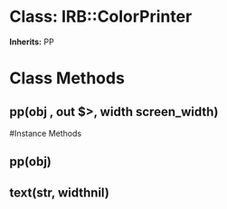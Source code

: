 # Class: IRB::ColorPrinter
**Inherits:** PP
    



# Class Methods
## pp(obj , out $>, width screen_width) [](#method-c-pp)

#Instance Methods
## pp(obj) [](#method-i-pp)

## text(str, widthnil) [](#method-i-text)

